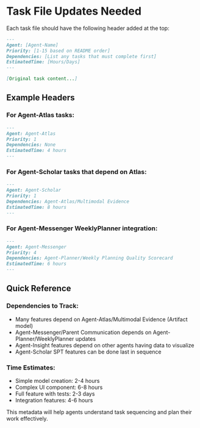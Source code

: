 # Task File Updates Needed

Each task file should have the following header added at the top:

```markdown
---
Agent: [Agent-Name]
Priority: [1-15 based on README order]
Dependencies: [List any tasks that must complete first]
EstimatedTime: [Hours/Days]
---

[Original task content...]
```

## Example Headers

### For Agent-Atlas tasks:

```markdown
---
Agent: Agent-Atlas
Priority: 1
Dependencies: None
EstimatedTime: 4 hours
---
```

### For Agent-Scholar tasks that depend on Atlas:

```markdown
---
Agent: Agent-Scholar
Priority: 1
Dependencies: Agent-Atlas/Multimodal Evidence
EstimatedTime: 8 hours
---
```

### For Agent-Messenger WeeklyPlanner integration:

```markdown
---
Agent: Agent-Messenger
Priority: 4
Dependencies: Agent-Planner/Weekly Planning Quality Scorecard
EstimatedTime: 6 hours
---
```

## Quick Reference

### Dependencies to Track:

- Many features depend on Agent-Atlas/Multimodal Evidence (Artifact model)
- Agent-Messenger/Parent Communication depends on Agent-Planner/WeeklyPlanner updates
- Agent-Insight features depend on other agents having data to visualize
- Agent-Scholar SPT features can be done last in sequence

### Time Estimates:

- Simple model creation: 2-4 hours
- Complex UI component: 6-8 hours
- Full feature with tests: 2-3 days
- Integration features: 4-6 hours

This metadata will help agents understand task sequencing and plan their work effectively.
